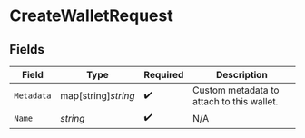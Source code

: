 # CreateWalletRequest


## Fields

| Field                                     | Type                                      | Required                                  | Description                               |
| ----------------------------------------- | ----------------------------------------- | ----------------------------------------- | ----------------------------------------- |
| `Metadata`                                | map[string]*string*                       | :heavy_check_mark:                        | Custom metadata to attach to this wallet. |
| `Name`                                    | *string*                                  | :heavy_check_mark:                        | N/A                                       |